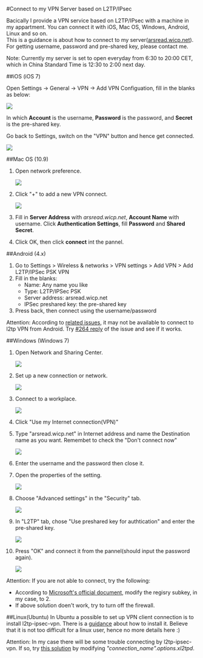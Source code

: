 #Connect to my VPN Server based on L2TP/IPsec

Bacically I provide a VPN service based on L2TP/IPsec with a machine in my appartment. You can connect it with iOS, Mac OS, Windows, Android, Linux and so on.  
This is a guidance is about how to connect to my server([arsread.wicp.net](http://arsread.wicp.net)). For getting username, password and pre-shared key, please contact me.

Note:
Currently my server is set to open everyday from 6:30 to 20:00 CET, which in China Standard Time is 12:30 to 2:00 next day. 

##iOS (iOS 7)

Open Settings -> General -> VPN -> Add VPN Configuation, fill in the blanks as below:

  ![](imgs/vpn/ios1.PNG)

In which **Account** is the username, **Password** is the password, and **Secret** is the pre-shared key.

Go back to Settings, switch on the "VPN" button and hence get connected.

![](imgs/vpn/ios2.PNG)

##Mac OS (10.9)

1. Open network preference.

    ![](imgs/vpn/mac1.png)
    
2. Click "+" to add a new VPN connect.

    ![](imgs/vpn/mac2.png)
    
3. Fill in **Server Address** with *arsread.wicp.net*, **Account Name** with username. Click **Authentication Settings**, fill **Password** and **Shared Secret**.
4. Click OK, then click **connect** int the pannel.

##Android (4.x)
1. Go to Settings > Wireless & networks > VPN settings > Add VPN > Add L2TP/IPSec PSK VPN
2. Fill in the blanks:
   - Name: Any name you like
   - Type: L2TP/IPSec PSK
   - Server address: arsread.wicp.net
   - IPSec preshared key: the pre-shared key
3. Press back, then connect using the username/password

Attention:
According to [related issues](https://code.google.com/p/android/issues/detail?id=23124), it may not be available to connect to l2tp VPN from Android. Try [#264 reply](https://code.google.com/p/android/issues/detail?id=23124#c264) of the issue and see if it works.

##Windows (Windows 7)
1. Open Network and Sharing Center.  

    ![](imgs/vpn/win1.png)

2. Set up a new connection or network.

    ![](imgs/vpn/win2.png)

3. Connect to a workplace.

    ![](imgs/vpn/win3.png)
    
4. Click "Use my Internet connection(VPN)"
5. Type "arsread.wicp.net" in Internet address and name the Destination name as you want. Remembet to check the "Don't connect now"
    
    ![](imgs/vpn/win4.png)
    
6. Enter the username and the password then close it.
7. Open the properties of the setting.
    
    ![](imgs/vpn/win5.png)
    
8. Choose "Advanced settings" in the "Security" tab.
    
    ![](imgs/vpn/win6.png)

9. In "L2TP" tab, chose "Use preshared key for authtication" and enter the pre-shared key.

	![](imgs/vpn/win7.png)
	
10. Press "OK" and connect it from the pannel(should input the password again).

	![](imgs/vpn/win8.png)
	
Attention:
If you are not able to connect, try the following:
- According to [Microsoft's official document](http://support.microsoft.com/kb/926179), modify the regisry subkey, in my case, to 2.   
- If above solution doen't work, try to turn off the firewall.

##Linux(Ubuntu)
In Ubuntu a possible to set up VPN client connection is to install l2tp-ipsec-vpn. There is a [guidance](https://my.hostvpn.com/knowledgebase/11/L2TPorIPSec-Connection-from-Ubuntu-Desktop-1204.html) about how to install it. Believe that it is not too difficult for a linux user, hence no more details here :)

Attention:
In my case there will be some trouble connecting by l2tp-ipsec-vpn. If so, try [this solution](https://answers.launchpad.net/l2tp-ipsec-vpn/+question/183813) by modifying *"connection_name".options.xl2tpd*.
